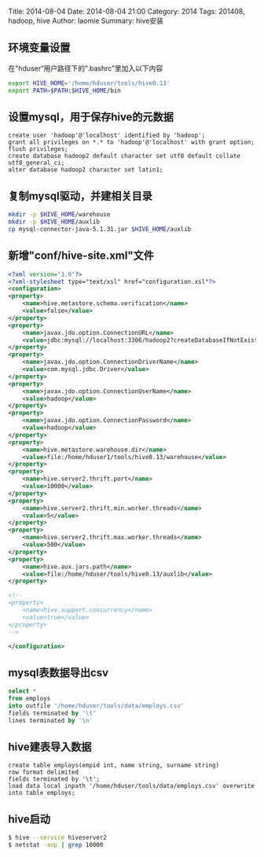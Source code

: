 Title: 2014-08-04
Date: 2014-08-04 21:00
Category: 2014
Tags: 201408, hadoop, hive
Author: laomie
Summary: hive安装

环境变量设置
---------------------
在"hduser“用户路径下的".bashrc”里加入以下内容
```bash
export HIVE_HOME='/home/hduser/tools/hive0.13'
export PATH=$PATH:$HIVE_HOME/bin
```

设置mysql，用于保存hive的元数据
----------------------------------
```
create user 'hadoop'@'localhost' identified by 'hadoop';
grant all privileges on *.* to 'hadoop'@'localhost' with grant option;
flush privileges;
create database hadoop2 default character set utf8 default collate utf8_general_ci;
alter database hadoop2 character set latin1;
```

复制mysql驱动，并建相关目录
-----------------------------------------
```bash
mkdir -p $HIVE_HOME/warehouse
mkdir -p $HIVE_HOME/auxlib
cp mysql-connector-java-5.1.31.jar $HIVE_HOME/auxlib
```

新增"conf/hive-site.xml"文件
------------------------------------------------------------------------
```xml
<?xml version="1.0"?>
<?xml-stylesheet type="text/xsl" href="configuration.xsl"?>
<configuration>
<property>
    <name>hive.metastore.schema.verification</name>
    <value>false</value>
</property>
<property>
    <name>javax.jdo.option.ConnectionURL</name>
    <value>jdbc:mysql://localhost:3306/hadoop2?createDatabaseIfNotExist=true</value>
</property>
<property>
    <name>javax.jdo.option.ConnectionDriverName</name>
    <value>com.mysql.jdbc.Driver</value>
</property>
<property>
    <name>javax.jdo.option.ConnectionUserName</name>
    <value>hadoop</value>
</property>
<property>
    <name>javax.jdo.option.ConnectionPassword</name>
    <value>hadoop</value>
</property>
<property>
    <name>hive.metastore.warehouse.dir</name>
    <value>file:/home/hduser1/tools/hive0.13/warehouse</value>
</property>
<property>
    <name>hive.server2.thrift.port</name>
    <value>10000</value>
</property>
<property>
    <name>hive.server2.thrift.min.worker.threads</name>
    <value>5</value>
</property>
<property>
    <name>hive.server2.thrift.max.worker.threads</name>
    <value>500</value>
</property>
<property>
    <name>hive.aux.jars.path</name>
    <value>file:/home/hduser/tools/hive0.13/auxlib</value>
</property>

<!--
<property>
    <name>hive.support.concurrency</name>
    <value>true</value>
</property>
-->

</configuration>

```
mysql表数据导出csv
--------------------------
```sql
select *
from employs
into outfile '/home/hduser/tools/data/employs.csv'
fields terminated by '\t'
lines terminated by '\n'
```

hive建表导入数据
-----------------------
```
create table employs(empid int, name string, surname string)
row format delimited
fields terminated by '\t';
load data local inpath '/home/hduser/tools/data/employs.csv' overwrite into table employs;
```

hive启动
---------------------
```bash
$ hive --service hiveserver2
$ netstat -anp | grep 10000
```
